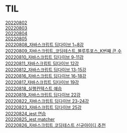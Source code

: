 # TIL

[20220802](./20220802.md) <br>
[20220803](./20220803.md) <br>
[20220804](./20220804.md) <br>
[20220805](./20220805.md) <br>
[20220808_자바스크립트 딥다이브 1~8강](./20220808.md) <br>
[20220809_자바스크립트_코딩테스트_블루투포스_K번째 큰 수](./20220809.md) <br>
[20220810_자바스크립트 딥다이브 9-11강](./20220810.md) <br>
[20220811_자바스크립트 딥다이브 12강](./20220811.md) <br>
[20220812_자바스크립트 딥다이브 13-15강](./20220812.md) <br>
[20220816_자바스크립트 딥다이브 16-18강](./20220816.md) <br>
[20220817_자바스크립트 딥다이브 19강](./20220817.md) <br>
[20220818_실행컨텍스트 예습](./20220818.md) <br>
[20220819_자바스크립트 딥다이브 22강](./20220819.md) <br>
[20220822_자바스크립트 딥다이브 23-24강](./20220822.md) <br>
[20220823_자바스크립트 딥다이브 25강](./20220823.md) <br>
[20220824_jest 연습](./20220824.md) <br>
[20220825_jest matcher](./20220825.md) <br>
[20220826_자바스크립트 코딩테스트 신규아이디 추천](./20220826.md) <br>
